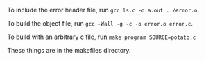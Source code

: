To include the error header file, run `gcc ls.c -o a.out ../error.o`.

To build the object file, run `gcc -Wall -g -c -o error.o error.c`.

To build with an arbitrary c file, run `make program SOURCE=potato.c`

These things are in the makefiles directory.
